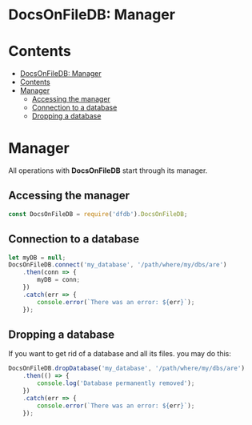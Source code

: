 # DocsOnFileDB: Manager

# Contents
<!-- TOC updateOnSave:true -->

- [DocsOnFileDB: Manager](#docsonfiledb-manager)
- [Contents](#contents)
- [Manager](#manager)
    - [Accessing the manager](#accessing-the-manager)
    - [Connection to a database](#connection-to-a-database)
    - [Dropping a database](#dropping-a-database)

<!-- /TOC -->

# Manager
All operations with __DocsOnFileDB__ start through its manager.

## Accessing the manager
```js
const DocsOnFileDB = require('dfdb').DocsOnFileDB;
```

## Connection to a database
```js
let myDB = null;
DocsOnFileDB.connect('my_database', '/path/where/my/dbs/are')
    .then(conn => {
        myDB = conn;
    })
    .catch(err => {
        console.error(`There was an error: ${err}`);
    });
```

## Dropping a database
If you want to get rid of a database and all its files. you may do this:
```js
DocsOnFileDB.dropDatabase('my_database', '/path/where/my/dbs/are')
    .then(() => {
        console.log('Database permanently removed');
    })
    .catch(err => {
        console.error(`There was an error: ${err}`);
    });
```
